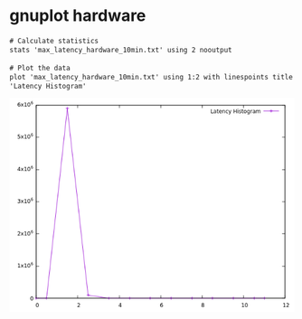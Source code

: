 # gnuplot hardware
```
# Calculate statistics
stats 'max_latency_hardware_10min.txt' using 2 nooutput

# Plot the data
plot 'max_latency_hardware_10min.txt' using 1:2 with linespoints title 'Latency Histogram'
```

![gnuplot_max_latency_hardware.png](gnuplot_max_latency_hardware.png)